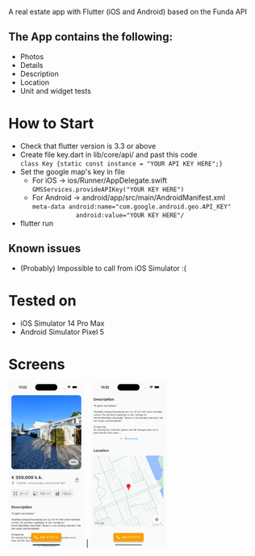 A real estate app with Flutter (iOS and Android) based on the Funda API

## The App contains the following:

- Photos <br>
- Details <br>
- Description <br>
- Location <br>
- Unit and widget tests <br>

# How to Start

<ul>
  <li>Check that flutter version is 3.3 or above</li>
  <li>Create file key.dart in lib/core/api/ and past this code</li>
  <code>class Key {static const instance = "YOUR API KEY HERE";}</code>
  <li>Set the google map's key in file
    <ul>
      <li>For iOS -> ios/Runner/AppDelegate.swift</li>
      <code>GMSServices.provideAPIKey("YOUR KEY HERE")</code>
      <li>For Android -> android/app/src/main/AndroidManifest.xml</li>
      <code>meta-data android:name="com.google.android.geo.API_KEY"
            android:value="YOUR KEY HERE"/</code>
    </ul>
  </li>
  <li>flutter run</li>
</ul>

## Known issues

- (Probably) Impossible to call from iOS Simulator :(

# Tested on
- iOS Simulator 14 Pro Max
- Android Simulator Pixel 5

# Screens
<img src="https://raw.githubusercontent.com/Goolpe/real-estate/master/assets/screenshots/ios01.png" width="150" /> |
<img src="https://raw.githubusercontent.com/Goolpe/real-estate/master/assets/screenshots/ios02.png" width="150" /> 
